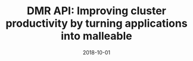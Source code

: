 ---
title: "DMR API: Improving cluster productivity by turning applications into malleable"
date: 2018-10-01
venue: 'Parallel Computing'
paperurl: 'https://www.sciencedirect.com/science/article/pii/S0167819118302229'
citation: ' <strong>S. Iserte</strong>,  R. Mayo,  E. Quintana-Ortí,  V. Beltran, and  A. Peña, &quot;DMR API: Improving cluster productivity by turning applications into malleable.&quot; Parallel Computing, 2018.'
---
